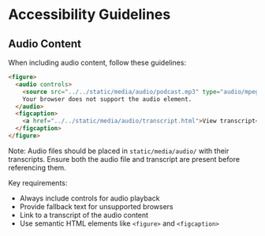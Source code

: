 # Accessibility Guidelines

## Audio Content

When including audio content, follow these guidelines:

```html
<figure>
  <audio controls>
    <source src="../../static/media/audio/podcast.mp3" type="audio/mpeg">
    Your browser does not support the audio element.
  </audio>
  <figcaption>
    <a href="../../static/media/audio/transcript.html">View transcript</a>
  </figcaption>
</figure>
```

Note: Audio files should be placed in `static/media/audio/` with their transcripts. Ensure both the audio file and transcript are present before referencing them.

Key requirements:
- Always include controls for audio playback
- Provide fallback text for unsupported browsers
- Link to a transcript of the audio content
- Use semantic HTML elements like `<figure>` and `<figcaption>`